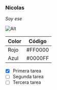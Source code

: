 ### Nicolas

*Soy*
_ese_

![Alt](https://assets.stickpng.com/thumbs/580b57fbd9996e24bc43c05d.png)


| Color | Código |
| ----------- | ----------- |
| Rojo | #FF0000 |
| Azul | #0000FF |

- [x] Primera tarea
- [ ] Segunda tarea
- [ ] Tercera tarea
<!---
usernicolasmaya/usernicolasmaya is a ✨ special ✨ repository because its `README.md` (this file) appears on your GitHub profile.
You can click the Preview link to take a look at your changes.
--->
